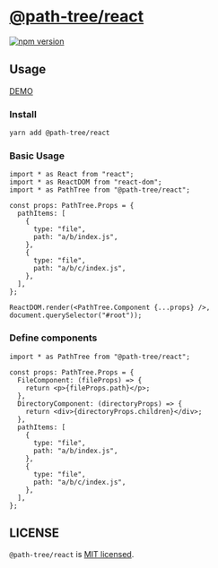 # [@path-tree/react](https://github.com/Himenon/path-tree/tree/master/packages/react)

[![npm version](https://badge.fury.io/js/%40path-tree%2Freact.svg)](https://badge.fury.io/js/%40path-tree%2Freact)

## Usage

[DEMO](https://codesandbox.io/s/react-path-tree-demo-khbxc)

### Install

```bash
yarn add @path-tree/react
```

### Basic Usage

```tsx
import * as React from "react";
import * as ReactDOM from "react-dom";
import * as PathTree from "@path-tree/react";

const props: PathTree.Props = {
  pathItems: [
    {
      type: "file",
      path: "a/b/index.js",
    },
    {
      type: "file",
      path: "a/b/c/index.js",
    },
  ],
};

ReactDOM.render(<PathTree.Component {...props} />, document.querySelector("#root"));
```

### Define components

```tsx
import * as PathTree from "@path-tree/react";

const props: PathTree.Props = {
  FileComponent: (fileProps) => {
    return <p>{fileProps.path}</p>;
  },
  DirectoryComponent: (directoryProps) => {
    return <div>{directoryProps.children}</div>;
  },
  pathItems: [
    {
      type: "file",
      path: "a/b/index.js",
    },
    {
      type: "file",
      path: "a/b/c/index.js",
    },
  ],
};
```

## LICENSE

`@path-tree/react` is [MIT licensed](./LICENSE).
